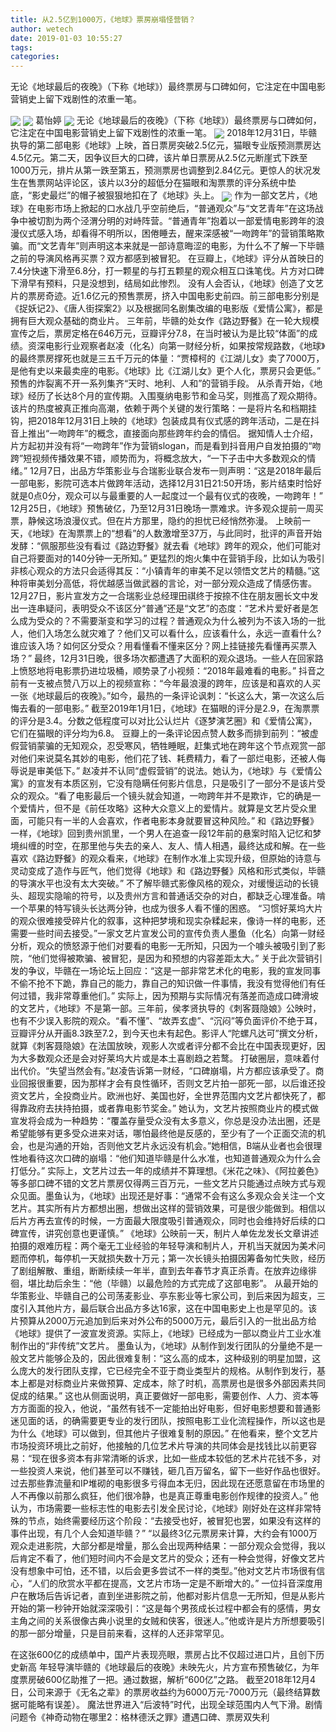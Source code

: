 ```yaml
---
title: 从2.5亿到1000万，《地球》票房崩塌怪营销？
author: wetech
date: 2019-01-03 10:55:27
tags: 
categories: 
---
```

无论《地球最后的夜晚》（下称《地球》）最终票房与口碑如何，它注定在中国电影营销史上留下戏剧性的浓重一笔。
<!-- more -->
<img align="center" border="0" src="https://imgcdn.yicai.com/uppics/images/2019/01/3d028c5805f70a2f045becc557e20e24.jpg" />
<img align="center" border="0" src="https://imgcdn.yicai.com/uppics/images/2019/01/7dd8d7f3cc02be72774170506aea3b3b.jpg" />
葛怡婷
<img align="center" border="0" src="https://imgcdn.yicai.com/uppics/images/2019/01/ee47ad8d9dda8a1e0b0d5713093e86d3.jpg" />
无论《地球最后的夜晚》（下称《地球》）最终票房与口碑如何，它注定在中国电影营销史上留下戏剧性的浓重一笔。
<img align="center" border="0" src="https://imgcdn.yicai.com/uppics/images/2019/01/318d0a1553c0d97dca4be4243c8ce689.jpg" />
2018年12月31日，毕赣执导的第二部电影《地球》上映，首日票房突破2.5亿元，猫眼专业版预测票房达4.5亿元。第二天，因争议巨大的口碑，该片单日票房从2.5亿元断崖式下跌至1000万元，排片从第一跌至第五，预测票房也调整到2.84亿元。更惊人的状况发生在售票网站评论区，该片以3分的超低分在猫眼和淘票票的评分系统中垫底，“影史最烂”的帽子被狠狠地扣在了《地球》头上。
<img align="center" border="0" src="https://imgcdn.yicai.com/uppics/images/2019/01/5a34ab339f1ff123354ac0069e28d140.jpg" />
作为一部文艺片，《地球》在电影市场上掀起的口水战几乎空前绝后，“普通观众”与“文艺青年”在这场战争中被切割为两个泾渭分明的对峙阵营。“普通青年”抱着以一部爱情电影跨年的浪漫仪式感入场，却看得不明所以，困倦睡去，醒来深感被“一吻跨年”的营销策略欺骗。而“文艺青年”则声明这本来就是一部诗意晦涩的电影，为什么不了解一下毕赣之前的导演风格再买票？双方都感到被冒犯。
在豆瓣上，《地球》评分从首映日的7.4分快速下滑至6.8分，打一颗星的与打五颗星的观众相互口诛笔伐。片方对口碑下滑早有预料，只是没想到，结局如此惨烈。
没有人会否认，《地球》创造了文艺片的票房奇迹。近1.6亿元的预售票房，挤入中国电影史前四。前三部电影分别是《捉妖记2》、《唐人街探案2》以及根据同名剧集改编的电影版《爱情公寓》，都是拥有巨大观众基础的商业片。
三年前，毕赣的处女作《路边野餐》在一轮大规模宣传之后，票房定格在646万元，豆瓣评分7.8，在当时被认为是比较“体面”的成绩。资深电影行业观察者赵凌（化名）向第一财经分析，如果按常规路数，《地球》的最终票房撑死也就是三五千万元的体量：“贾樟柯的《江湖儿女》卖了7000万，是他有史以来最卖座的电影。《地球》比《江湖儿女》更个人化，票房只会更低。”
预售的炸裂离不开一系列集齐“天时、地利、人和”的营销手段。
从杀青开始，《地球》经历了长达8个月的宣传期。入围戛纳电影节和金马奖，则推高了观众期待。该片的热度被真正推向高潮，依赖于两个关键的发行策略：一是将片名和档期挂钩，把2018年12月31日上映的《地球》包装成具有仪式感的跨年活动，二是在抖音上推出“一吻跨年”的概念，直接面向那些跨年约会的情侣。
据知情人士介绍，片方起初并没有将“一吻跨年”作为营销slogan，而是看到抖音用户自发拍摄的“吻跨”短视频传播效果不错，顺势而为，将概念放大，“一下子击中大多数观众的情绪。”
12月7日，出品方华策影业与合瑞影业联合发布一则声明：“这是2018年最后一部电影，影院可选本片做跨年活动，选择12月31日21:50开场，影片结束时恰好就是0点0分，观众可以与最重要的人一起度过一个最有仪式的夜晚，一吻跨年！”
12月25日，《地球》预售破亿，乃至12月31日晚场一票难求。许多观众提前一周买票，静候这场浪漫仪式。但在片方那里，隐约的担忧已经悄然弥漫。
上映前一天，《地球》在淘票票上的“想看”的人数激增至37万，与此同时，批评的声音开始发酵：“佩服那些没有看过《路边野餐》就去看《地球》跨年的观众，他们可能对自己将要面对的140分钟一无所知。”
更猛烈的炮火集中在营销手段，比如认为吸引非核心观众的方法只会适得其反：“小镇青年的审美不足以领悟文艺片的精髓。”这种将审美划分高低，将优越感当做武器的言论，对一部分观众造成了情感伤害。
12月27日，影片宣发方之一合瑞影业总经理田祺终于按捺不住在朋友圈长文中发出一连串疑问，表明受众不该区分“普通”还是“文艺”的态度：“艺术片爱好者是怎么成为受众的？不需要渐变和学习的过程？普通观众为什么被列为不该入场的一批人，他们入场怎么就灾难了？他们又可以看什么，应该看什么，永远一直看什么?谁应该入场？如何区分受众？用看懂看不懂来区分？网上挂链接先看懂再买票入场？”
最终，12月31日晚，很多场次都遭遇了大面积的观众退场。一些人在回家路上愤怒地将电影票扔进垃圾桶，顺势录了小视频：“2018年最难看的电影。”
抖音之前有一支被点赞八万以上的视频宣称：“今年最浪漫的跨年，应该是和喜欢的人买一张《地球最后的夜晚》。”如今，最热的一条评论讽刺：“长这么大，第一次这么后悔去看的一部电影。”
截至2019年1月1日，《地球》在猫眼的评分是2.9，在淘票票的评分是3.4。分数之低程度可以对比公认烂片《逐梦演艺圈》和《爱情公寓》，它们在猫眼的评分均为6.8。
豆瓣上的一条评论因点赞人数多而排到前列：“被虚假营销蒙骗的无知观众，忍受寒风，牺牲睡眠，赶集式地在跨年这个节点观赏一部对他们来说莫名其妙的电影，他们花了钱、耗费精力，看了一部烂电影，还被人侮辱说是审美低下。”
赵凌并不认同“虚假营销”的说法。她认为，《地球》与《爱情公寓》的宣发有本质区别，它没有隐瞒任何影片信息，只是吸引了一部分不是该片受众的观众。“看了电影最后一个镜头就会知道，一吻跨年并不是欺诈，它的确是一个爱情片，但不是《前任攻略》这种大众意义上的爱情片。就算是文艺片受众里面，可能只有一半的人会喜欢，作者电影本身就要冒这种风险。”
和《路边野餐》一样，《地球》回到贵州凯里，一个男人在追查一段12年前的悬案时陷入记忆和梦境纠缠的时空，在那里他与失去的亲人、友人、情人相遇，最终达成和解。在一些喜欢《路边野餐》的观众看来，《地球》在制作水准上实现升级，但原始的诗意与灵动变成了造作与匠气，他们觉得《地球》和《路边野餐》风格和形式类似，毕赣的导演水平也没有太大突破。”
不了解毕赣式影像风格的观众，对缓慢运动的长镜头、超现实隐喻的符号，以及贵州方言和普通话交杂的对白，都缺乏心理准备。啃一个苹果的特写镜头长达两分钟，也成为很多人看不懂的困惑。
“习惯好莱坞大片的观众很难接受碎片化的叙事，这种把梦境和现实杂糅起来，像诗一样的电影，还需要一些时间去接受。”一家文艺片宣发公司的宣传负责人墨鱼（化名）向第一财经分析，观众的愤怒源于他们对要看的电影一无所知，只因为一个噱头被吸引到了影院，“他们觉得被欺骗、被冒犯，是因为和预想的内容差距太大。”
关于此次营销引发的争议，毕赣在一场论坛上回应：“这是一部非常艺术化的电影，我的宣发同事不偷不抢不下跪，靠自己的能力，靠自己的知识做一件事情，我没有觉得他们有任何过错，我非常尊重他们。”
实际上，因为预期与实际情况有落差而造成口碑滑坡的文艺片，《地球》不是第一部。三年前，侯孝贤执导的《刺客聂隐娘》公映时，也有不少误入影院的观众。“看不懂”、“故弄玄虚”、“沉闷”等负面评价不绝于耳，豆瓣评分从开画8.3跌至7.2，到今天也未有起色。影评人“陀螺凡达可”撰文分析，就算《刺客聂隐娘》在法国放映，观影人次或者评分都不会比在中国表现更好，因为大多数观众还是会对好莱坞大片或是本土喜剧趋之若鹜。
打破圈层，意味着付出代价。“失望当然会有。”赵凌告诉第一财经，“口碑崩塌，片方都应该承受了。商业回报很重要，因为那样才会有良性循环，否则文艺片拍一部死一部，以后谁还投资文艺片，全投商业片。欧洲也好、美国也好，全世界范围内文艺片都快死了，都得靠政府去扶持拍摄，或者靠电影节奖金。”
她认为，文艺片按照商业片的模式做宣发将会成为一种趋势：“覆盖存量受众没有太多意义，你总是没办法出圈，还是希望能够有更多受众进来对话，哪怕最终他是反感的，至少有了一个正面交流的机会，也是沟通的开始，否则他文艺片永远没有机会。”她相信，B端从业者也会很理性地看待这次口碑的崩塌：“他们知道毕赣是什么水准，也知道普通观众为什么会打低分。”
实际上，文艺片过去一年的成绩并不算理想。《米花之味》、《阿拉姜色》等多部口碑不错的文艺片票房仅得两三百万元，一些文艺片只能通过点映方式与观众见面。墨鱼认为，《地球》出现还是好事：“通常不会有这么多观众会关注一个文艺片。其实所有片方都想出圈，想做出这样的营销效果，可是很少能做到。相信以后片方再去宣传的时候，一方面最大限度吸引普通观众，同时也会维持好后续的口碑宣传，讲究创意也更谨慎。”
《地球》公映前一天，制片人单佐龙发长文章讲述拍摄的艰难历程：两个毫无工业经验的年轻导演和制片人，开机当天就因为美术问题而停机，每停机一天就损失数十万元；第一次长镜头拍摄因筹备匆忙失败，经历了剧组解散、重组，断断续续一年半，直到去年春节才真正杀青。在放弃边缘徘徊，堪比劫后余生：“他（毕赣）以最危险的方式完成了这部电影”。
从最开始的华策影业、毕赣自己的公司荡麦影业、亭东影业等七家公司，到后来因为超支，三度引入其他片方，最后联合出品方多达16家，这在中国电影史上也是罕见的。该片预算从2000万元追加到后来对外公布的5000万元，最后引入的一批出品方给《地球》提供了一波宣发资源。实际上，《地球》已经成为一部以商业片工业水准制作出的“非传统”文艺片。
墨鱼认为，《地球》从制作到发行团队的分量绝不是一般文艺片能够企及的，因此很难复制：“这么高的成本，这种级别的明星加盟，这么庞大的发行团队支撑，它已经完全不亚于商业类型片的规格。从制作到发行，基本上都是对标商业片来做预算、定成本，除了时机，高票房也是很多外部因素共同促成的结果。”
这也从侧面说明，真正要做好一部电影，需要创作、人力、资本等方方面面的投入，他说，“虽然有钱不一定能拍出好电影，但好电影想要和普通影迷见面的话，的确需要更专业的发行团队，按照电影工业化流程操作，所以这也是为什么《地球》可以做到，但其他片子很难复制的原因。”
在他看来，整个文艺片市场投资环境比之前好，他接触的几位艺术片导演的共同体会是找钱比以前更容易：“现在很多资本有非常清晰的诉求，比如一些成本较低的艺术片花钱不多，对一些投资人来说，他们甚至可以不赚钱，砸几百万留名，留下一些好作品也很好。过去那些靠流量和IP堆砌的电影很多亏得血本无归，因此现在还愿意留在市场里的人不再像以前那么疯狂，他们很冷静，也是真正尊重电影创作规律的投资人。”
他认为，市场需要一些标志性的电影去引发全民讨论，《地球》刚好处在这样非常特殊的节点，始终需要经历这个阶段：“去接受也好，被冒犯也罢，如果没有这样的事件出现，有几个人会知道毕赣？”
“以最终3亿元票房来计算，大约会有1000万观众走进影院，大部分都是增量，那么会出现两种结果：一部分观众会觉得，我以后肯定不看了，他们短时间内不会是文艺片的受众；还有一种会觉得，好像文艺片没有想象中可怕，还不错，以后会更多尝试不一样的类型。”他对文艺片市场很有信心，“人们的欣赏水平都在提高，文艺片市场一定是不断增大的。”
一位抖音深度用户在散场后告诉记者，直到坐进影院之前，他都对影片信息一无所知，但是从影片开始的第一秒钟开始就深深吸引：“这是每个男孩成长过程中都会有的感情，男女主角之间的关系很像古典小说里的女贼和侠客，很迷人。”他或许是片方所想要吸引的那一部分增量，只是目前来看，这样的人还非常罕见。
 
 
在这张600亿的成绩单中，国产片表现亮眼，票房占比不仅超过进口片，且创下历史新高
年轻导演毕赣的《地球最后的夜晚》未映先火，片方宣布预售破亿，为年度票房破600亿助推了一把。通过数据，解析“600亿”之路。
截至2018年12月4日，公司来源于《无名之辈》的票房收益约为6000万元-7000万元（最终结算数据可能略有误差）。
魔法世界进入“后波特”时代，出现全球范围内人气下滑。剧情问题令《神奇动物在哪里2：格林德沃之罪》遭遇口碑、票房双失利
